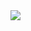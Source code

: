 <img src="https://img.shields.io/badge/JavaScript-orange?style=flat-square&logo=JavaScript&logoColor=white"/>

